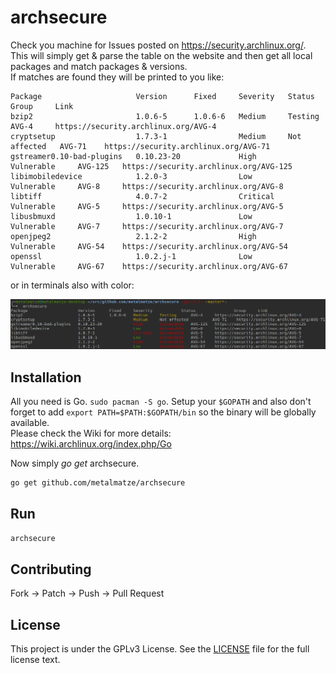# archsecure

Check you machine for Issues posted on https://security.archlinux.org/.  
This will simply get & parse the table on the website and then get all local packages and match packages & versions.  
If matches are found they will be printed to you like:

```
Package                     Version      Fixed     Severity   Status         Group     Link
bzip2                       1.0.6-5      1.0.6-6   Medium     Testing        AVG-4     https://security.archlinux.org/AVG-4
cryptsetup                  1.7.3-1                Medium     Not affected   AVG-71    https://security.archlinux.org/AVG-71
gstreamer0.10-bad-plugins   0.10.23-20             High       Vulnerable     AVG-125   https://security.archlinux.org/AVG-125
libimobiledevice            1.2.0-3                Low        Vulnerable     AVG-8     https://security.archlinux.org/AVG-8
libtiff                     4.0.7-2                Critical   Vulnerable     AVG-5     https://security.archlinux.org/AVG-5
libusbmuxd                  1.0.10-1               Low        Vulnerable     AVG-7     https://security.archlinux.org/AVG-7
openjpeg2                   2.1.2-2                High       Vulnerable     AVG-54    https://security.archlinux.org/AVG-54
openssl                     1.0.2.j-1              Low        Vulnerable     AVG-67    https://security.archlinux.org/AVG-67
```

or in terminals also with color:

![](screenshot.png)

## Installation

All you need is Go. `sudo pacman -S go`.
Setup your `$GOPATH` and also don't forget to add `export PATH=$PATH:$GOPATH/bin` so the binary will be globally available.  
Please check the Wiki for more details: https://wiki.archlinux.org/index.php/Go

Now simply _go get_ archsecure.

```bash
go get github.com/metalmatze/archsecure
```

## Run 

```bash
archsecure
```

## Contributing
Fork -> Patch -> Push -> Pull Request

## License
This project is under the GPLv3 License. See the [LICENSE](LICENSE) file for the full license text.
